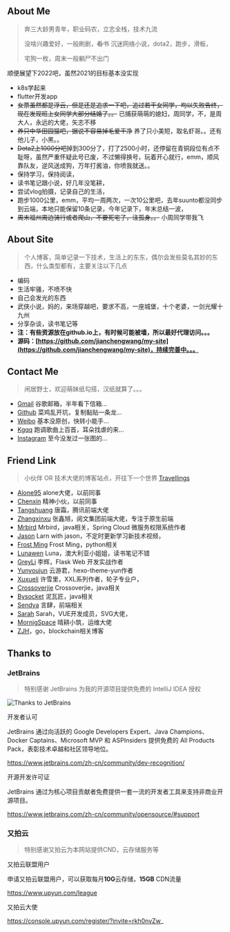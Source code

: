 ## About Me
>
> 奔三大龄男青年，职业码农，立志全栈，技术九流
>
> 没啥兴趣爱好，一般刷剧，~~看书~~ 沉迷网络小说，dota2，跑步，滑板，
>
> 宅狗一枚，周末一般躺尸不出门 

顺便展望下2022吧，虽然2021的目标基本没实现

- k8s学起来
- flutter开发app
- ~~女票虽然都是浮云，但是还是追求一下吧，追过若干女同学，均以失败告终，现在发现班上女同学大部分结婚了。。~~ 已捕获萌萌的媳妇，周同学，不，是周大人，永远的大佬，矢志不移
- ~~养只中华田园猫吧，据说不容易掉毛爱干净~~ 养了只小美短，取名虾哥。。还有他儿子，小黑。。
- ~~Dota2上1000分吧~~掉到300分了，打了2500小时，还停留在青铜段位有点不耻呀，虽然严重怀疑此号已废，不过懒得换号，玩着开心就行，emm，顺风靠队友，逆风送成狗，万年打酱油，你喷我就送。。
- 保持学习，保持阅读，
- 读书笔记跟小说，好几年没笔耕，
- 尝试vlog拍摄，记录自己的生活，
- 跑步1000公里，emm，平均一周两次，一次10公里吧，去年suunto都没同步到云端，本地只能保留10条记录，今年记录下，年末总结一波，
- ~~周末福州周边骑行或者爬山，不要死宅了，注孤身。。~~ 小周同学带我飞

## About Site
>
> 个人博客，简单记录一下技术，生活上的东东，偶尔会发些莫名其妙的东西，什么类型都有，主要关注以下几点

- 编码
- 生活牢骚，不喷不快
- 自己会发光的东西
- 武侠小说，妈的，来场穿越吧，要求不高，一座城堡，十个老婆，一剑光耀十九州
- 分享杂谈，读书笔记等
- **注：有些资源放在github.io上，有时候可能被墙，所以最好代理访问。。。**
- **源码：[https://github.com/jianchengwang/my-site](https://github.com/jianchengwang/my-site)，持续完善中。。。**

## Contact Me
>
> 闲居野士，欢迎萌妹纸勾搭，汉纸就算了。。。

- [Gmail](mail:jianchengwang80@gmail.com) 谷歌邮箱，半年看下信箱...
- [Github](https://github.com/jianchengwang) 菜鸡乱开坑，复制黏贴一条龙...
- [Weibo](https://https://weibo.com/u/2894870322) 基本没原创，快转小能手...
- [Kgqq](https://kg.qq.com/node/personal?uid=60959f8c272d308233) 跑调歌曲上百首，耳朵找虐的来...
- [Instagram](https://www.instagram.com/jiancheng_wang_/) 至今没发过一张图的...

## Friend Link
>
> 小伙伴 OR 技术大佬的博客站点，开往下一个世界 [Travellings](https://travellings.now.sh/)

- [Alone95](https://alone95.cn/) alone大佬，以前同事
- [Chenxin](https://www.xinchilde.top) 精神小伙，以前同事  
- [Tangshuang](https://www.tangshuang.net/) 唐霜，腾讯前端大佬
- [Zhangxinxu](https://www.zhangxinxu.com/) 张鑫旭，阅文集团前端大佬，专注于原生前端
- [Mrbird](https://mrbird.cc/) Mrbird，java相关，Spring Cloud 微服务权限系统作者
- [Jason](https://www.learnwithjason.dev/) Larn with jason，不定时更新学习新技术视频，
- [Frost Ming](https://frostming.com/) Frost Ming，python相关
- [Lunawen](https://blog.lunawen.com/) Luna，澳大利亚小姐姐，读书笔记不错
- [GreyLi](https://greyli.com/) 李辉，Flask Web 开发实战作者
- [Yunyoujun](https://www.yunyoujun.cn) 云游君，hexo-theme-yun作者
- [Xuxueli](https://www.xuxueli.com/) 许雪里，XXL系列作者，轮子专业户，
- [Crossoverjie](https://crossoverjie.top/) Crossoverjie，java相关
- [Bysocket](https://www.bysocket.com/) 泥瓦匠，java相关
- [Sendya](https://sendya.me/) 言肆，前端相关
- [Sarah](https://sarah.dev/) Sarah，VUE开发成员，SVG大佬，
- [MornigSpace](https://morningspace.github.io/) 晴耕小筑，运维大佬
- [ZJH](http://www.1uvu.com/)，go，blockchain相关博客

## Thanks to
### JetBrains
>
> 特别感谢 JetBrains 为我的开源项目提供免费的 IntelliJ IDEA 授权

![Thanks to JetBrains](https://blog.res.jianchengwang.info/thanks-to-jetbrains.png)

开发者认可

JetBrains 通过向活跃的 Google Developers Expert、Java Champions、Docker Captains、Microsoft MVP 和 ASPInsiders 提供免费的 All Products Pack，表彰技术卓越和社区领导地位。

https://www.jetbrains.com/zh-cn/community/dev-recognition/

开源开发许可证

JetBrains 通过为核心项目贡献者免费提供一套一流的开发者工具来支持非商业开源项目。

https://www.jetbrains.com/zh-cn/community/opensource/#support

### 又拍云
>
> 特别感谢又拍云为本网站提供CND，云存储服务等


又拍云联盟用户

申请又拍云联盟用户，可以获取每月**10G**云存储，**15GB** CDN流量

https://www.upyun.com/league

又拍云大使

https://console.upyun.com/register/?invite=rkh0nvZw_
